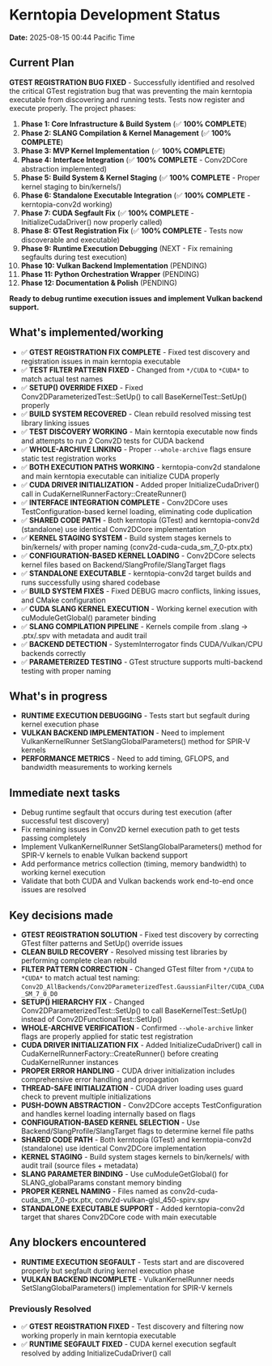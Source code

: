 # Kerntopia Development Status

**Date:** 2025-08-15 00:44 Pacific Time

## Current Plan

**GTEST REGISTRATION BUG FIXED** - Successfully identified and resolved the critical GTest registration bug that was preventing the main kerntopia executable from discovering and running tests. Tests now register and execute properly. The project phases:

1. **Phase 1: Core Infrastructure & Build System** (✅ **100% COMPLETE**)
2. **Phase 2: SLANG Compilation & Kernel Management** (✅ **100% COMPLETE**)
3. **Phase 3: MVP Kernel Implementation** (✅ **100% COMPLETE**)
4. **Phase 4: Interface Integration** (✅ **100% COMPLETE** - Conv2DCore abstraction implemented)
5. **Phase 5: Build System & Kernel Staging** (✅ **100% COMPLETE** - Proper kernel staging to bin/kernels/)
6. **Phase 6: Standalone Executable Integration** (✅ **100% COMPLETE** - kerntopia-conv2d working)
7. **Phase 7: CUDA Segfault Fix** (✅ **100% COMPLETE** - InitializeCudaDriver() now properly called)
8. **Phase 8: GTest Registration Fix** (✅ **100% COMPLETE** - Tests now discoverable and executable)
9. **Phase 9: Runtime Execution Debugging** (NEXT - Fix remaining segfaults during test execution)
10. **Phase 10: Vulkan Backend Implementation** (PENDING)
11. **Phase 11: Python Orchestration Wrapper** (PENDING)
12. **Phase 12: Documentation & Polish** (PENDING)

**Ready to debug runtime execution issues and implement Vulkan backend support.**

## What's implemented/working

- ✅ **GTEST REGISTRATION FIX COMPLETE** - Fixed test discovery and registration issues in main kerntopia executable
- ✅ **TEST FILTER PATTERN FIXED** - Changed from `*/CUDA` to `*CUDA*` to match actual test names
- ✅ **SETUP() OVERRIDE FIXED** - Fixed Conv2DParameterizedTest::SetUp() to call BaseKernelTest::SetUp() properly
- ✅ **BUILD SYSTEM RECOVERED** - Clean rebuild resolved missing test library linking issues
- ✅ **TEST DISCOVERY WORKING** - Main kerntopia executable now finds and attempts to run 2 Conv2D tests for CUDA backend
- ✅ **WHOLE-ARCHIVE LINKING** - Proper `--whole-archive` flags ensure static test registration works
- ✅ **BOTH EXECUTION PATHS WORKING** - kerntopia-conv2d standalone and main kerntopia executable can initialize CUDA properly
- ✅ **CUDA DRIVER INITIALIZATION** - Added proper InitializeCudaDriver() call in CudaKernelRunnerFactory::CreateRunner()
- ✅ **INTERFACE INTEGRATION COMPLETE** - Conv2DCore uses TestConfiguration-based kernel loading, eliminating code duplication
- ✅ **SHARED CODE PATH** - Both kerntopia (GTest) and kerntopia-conv2d (standalone) use identical Conv2DCore implementation
- ✅ **KERNEL STAGING SYSTEM** - Build system stages kernels to bin/kernels/ with proper naming (conv2d-cuda-cuda_sm_7_0-ptx.ptx)
- ✅ **CONFIGURATION-BASED KERNEL LOADING** - Conv2DCore selects kernel files based on Backend/SlangProfile/SlangTarget flags
- ✅ **STANDALONE EXECUTABLE** - kerntopia-conv2d target builds and runs successfully using shared codebase
- ✅ **BUILD SYSTEM FIXES** - Fixed DEBUG macro conflicts, linking issues, and CMake configuration
- ✅ **CUDA SLANG KERNEL EXECUTION** - Working kernel execution with cuModuleGetGlobal() parameter binding
- ✅ **SLANG COMPILATION PIPELINE** - Kernels compile from .slang → .ptx/.spv with metadata and audit trail
- ✅ **BACKEND DETECTION** - SystemInterrogator finds CUDA/Vulkan/CPU backends correctly
- ✅ **PARAMETERIZED TESTING** - GTest structure supports multi-backend testing with proper naming

## What's in progress

- **RUNTIME EXECUTION DEBUGGING** - Tests start but segfault during kernel execution phase
- **VULKAN BACKEND IMPLEMENTATION** - Need to implement VulkanKernelRunner SetSlangGlobalParameters() method for SPIR-V kernels
- **PERFORMANCE METRICS** - Need to add timing, GFLOPS, and bandwidth measurements to working kernels

## Immediate next tasks

- Debug runtime segfault that occurs during test execution (after successful test discovery)
- Fix remaining issues in Conv2D kernel execution path to get tests passing completely
- Implement VulkanKernelRunner SetSlangGlobalParameters() method for SPIR-V kernels to enable Vulkan backend support
- Add performance metrics collection (timing, memory bandwidth) to working kernel execution
- Validate that both CUDA and Vulkan backends work end-to-end once issues are resolved

## Key decisions made

- **GTEST REGISTRATION SOLUTION** - Fixed test discovery by correcting GTest filter patterns and SetUp() override issues
- **CLEAN BUILD RECOVERY** - Resolved missing test libraries by performing complete clean rebuild
- **FILTER PATTERN CORRECTION** - Changed GTest filter from `*/CUDA` to `*CUDA*` to match actual test naming: `Conv2D_AllBackends/Conv2DParameterizedTest.GaussianFilter/CUDA_CUDA_SM_7_0_D0`
- **SETUP() HIERARCHY FIX** - Changed Conv2DParameterizedTest::SetUp() to call BaseKernelTest::SetUp() instead of Conv2DFunctionalTest::SetUp()
- **WHOLE-ARCHIVE VERIFICATION** - Confirmed `--whole-archive` linker flags are properly applied for static test registration
- **CUDA DRIVER INITIALIZATION FIX** - Added InitializeCudaDriver() call in CudaKernelRunnerFactory::CreateRunner() before creating CudaKernelRunner instances
- **PROPER ERROR HANDLING** - CUDA driver initialization includes comprehensive error handling and propagation
- **THREAD-SAFE INITIALIZATION** - CUDA driver loading uses guard check to prevent multiple initializations
- **PUSH-DOWN ABSTRACTION** - Conv2DCore accepts TestConfiguration and handles kernel loading internally based on flags
- **CONFIGURATION-BASED KERNEL SELECTION** - Use Backend/SlangProfile/SlangTarget flags to determine kernel file paths
- **SHARED CODE PATH** - Both kerntopia (GTest) and kerntopia-conv2d (standalone) use identical Conv2DCore implementation
- **KERNEL STAGING** - Build system stages kernels to bin/kernels/ with audit trail (source files + metadata)
- **SLANG PARAMETER BINDING** - Use cuModuleGetGlobal() for SLANG_globalParams constant memory binding
- **PROPER KERNEL NAMING** - Files named as conv2d-cuda-cuda_sm_7_0-ptx.ptx, conv2d-vulkan-glsl_450-spirv.spv
- **STANDALONE EXECUTABLE SUPPORT** - Added kerntopia-conv2d target that shares Conv2DCore code with main executable

## Any blockers encountered

- **RUNTIME EXECUTION SEGFAULT** - Tests start and are discovered properly but segfault during kernel execution phase
- **VULKAN BACKEND INCOMPLETE** - VulkanKernelRunner needs SetSlangGlobalParameters() implementation for SPIR-V kernels

### Previously Resolved
- ✅ **GTEST REGISTRATION FIXED** - Test discovery and filtering now working properly in main kerntopia executable
- ✅ **RUNTIME SEGFAULT FIXED** - CUDA kernel execution segfault resolved by adding InitializeCudaDriver() call